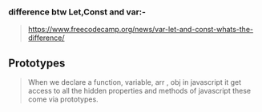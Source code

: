 ### difference btw Let,Const and var:-
> https://www.freecodecamp.org/news/var-let-and-const-whats-the-difference/


## Prototypes

> When we declare a function, variable, arr , obj in javascript it get access to all the hidden properties and methods of javascript these come via prototypes.

